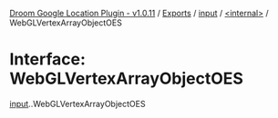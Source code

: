 [Droom Google Location Plugin - v1.0.11](../README.md) / [Exports](../modules.md) / [input](../modules/input.md) / [<internal\>](../modules/input._internal_.md) / WebGLVertexArrayObjectOES

# Interface: WebGLVertexArrayObjectOES

[input](../modules/input.md).[<internal>](../modules/input._internal_.md).WebGLVertexArrayObjectOES
